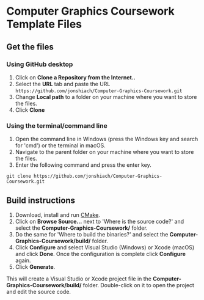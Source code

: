 # Computer Graphics Coursework Template Files

## Get the files

### Using GitHub desktop

1. Click on **Clone a Repository from the Internet..**
2. Select the **URL** tab and paste the URL `https://github.com/jonshiach/Computer-Graphics-Coursework.git`
3. Change **Local path** to a folder on your machine where you want to store the files.
4. Click **Clone**

### Using the terminal/command line

1. Open the command line in Windows (press the Windows key and search for 'cmd') or the terminal in macOS.
2. Navigate to the parent folder on your machine where you want to store the files.
3. Enter the following command and press the enter key.

```text
git clone https://github.com/jonshiach/Computer-Graphics-Coursework.git
```

## Build instructions

1. Download, install and run <a href="https://www.cmake.org" target="_blank">CMake</a>.
2. Click on **Browse Source...** next to 'Where is the source code?' and select the **Computer-Graphics-Coursework/** folder.
3. Do the same for 'Where to build the binaries?' and select the **Computer-Graphics-Coursework/build/** folder.
4. Click **Configure** and select Visual Studio (Windows) or Xcode (macOS) and click **Done**. Once the configuration is complete click **Configure** again.
5. Click **Generate**.

This will create a Visual Studio or Xcode project file in the **Computer-Graphics-Coursework/build/** folder. Double-click on it to open the project and edit the source code.
